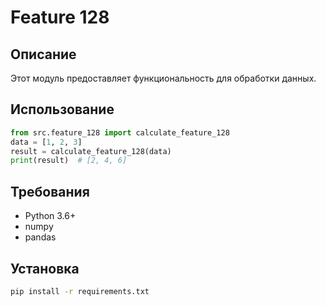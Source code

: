 # Feature 128
## Описание
Этот модуль предоставляет функциональность для обработки данных.
## Использование
```python
from src.feature_128 import calculate_feature_128
data = [1, 2, 3]
result = calculate_feature_128(data)
print(result)  # [2, 4, 6]
```
## Требования
- Python 3.6+
- numpy
- pandas
## Установка
```bash
pip install -r requirements.txt
```